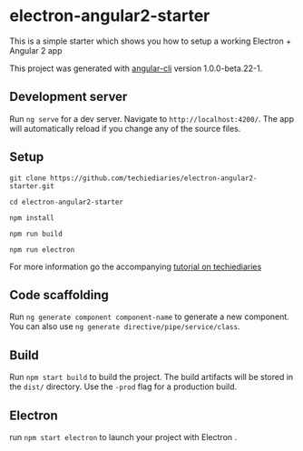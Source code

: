 # electron-angular2-starter
This is a simple starter which shows you how to setup a working Electron + Angular 2 app

This project was generated with [angular-cli](https://github.com/angular/angular-cli) version 1.0.0-beta.22-1.

## Development server
Run `ng serve` for a dev server. Navigate to `http://localhost:4200/`. The app will automatically reload if you change any of the source files.

## Setup 

	git clone https://github.com/techiediaries/electron-angular2-starter.git
	
	cd electron-angular2-starter 
	
	npm install 
	
	npm run build

	npm run electron

For more information go the accompanying [tutorial on techiediaries](http://www.techiediaries.com/github-electron/electron-angular2-cli)

## Code scaffolding

Run `ng generate component component-name` to generate a new component. You can also use `ng generate directive/pipe/service/class`.

## Build

Run `npm start build` to build the project. The build artifacts will be stored in the `dist/` directory. Use the `-prod` flag for a production build. 

## Electron

run `npm start electron` to launch your project with Electron .

